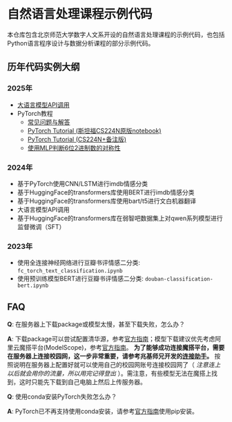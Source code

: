 # 自然语言处理课程示例代码

本仓库包含北京师范大学数字人文系开设的自然语言处理课程的示例代码，也包括Python语言程序设计与数据分析课程的部分示例代码。

## 历年代码实例大纲

### 2025年

- [大语言模型API调用](llm-api/)
- PyTorch教程
  - [常见问题与解答](torch-memo/)
  - [PyTorch Tutorial (斯坦福CS224N原版notebook)](torch-memo/SP_24_CS224N_PyTorch_Tutorial.ipynb)
  - [PyTorch Tutorial (CS224N+备注版)](notebook/Revised_SP_24_CS224N_PyTorch_Tutorial.ipynb)
  - [使用MLP判断6位2进制数的对称性](notebook/detect_symmetry_mlp.ipynb)

### 2024年

- 基于PyTorch使用CNN/LSTM进行imdb情感分类
- 基于HuggingFace的transformers库使用BERT进行imdb情感分类
- 基于HuggingFace的transformers库使用bart/t5进行文白机器翻译
- 大语言模型API调用
- 基于HuggingFace的transformers库在弱智吧数据集上对qwen系列模型进行监督微调（SFT）

### 2023年

- 使用全连接神经网络进行豆瓣书评情感二分类: `fc_torch_text_classification.ipynb`
- 使用预训练模型BERT进行豆瓣书评情感二分类: `douban-classification-bert.ipynb`


## FAQ

**Q**: 在服务器上下载package或模型太慢，甚至下载失败，怎么办？

**A**: 下载package可以尝试配置清华源，参考[官方指南](https://mirrors.tuna.tsinghua.edu.cn/help/pypi/)；模型下载建议优先考虑阿里云魔搭平台(ModelScope)，参考[官方指南](https://modelscope.cn/docs/models/download)。 **为了能够成功连接魔搭平台，需要在服务器上连接校园网，这一步非常重要，请参考兆基师兄开发的[连接助手](https://github.com/frederick-wang/bnu-cernet-cli)。** 按照说明在服务器上配置好就可以使用自己的校园网账号连接校园网了（ *注意连上以后就会用你的流量，所以用完记得登出* ）。需注意，有些模型无法在魔搭上找到，这时只能先下载到自己电脑上然后上传服务器。

**Q**: 使用conda安装PyTorch失败怎么办？

**A**: PyTorch已不再支持使用conda安装，请参考[官方指南](https://pytorch.org/get-started/locally/)使用pip安装。